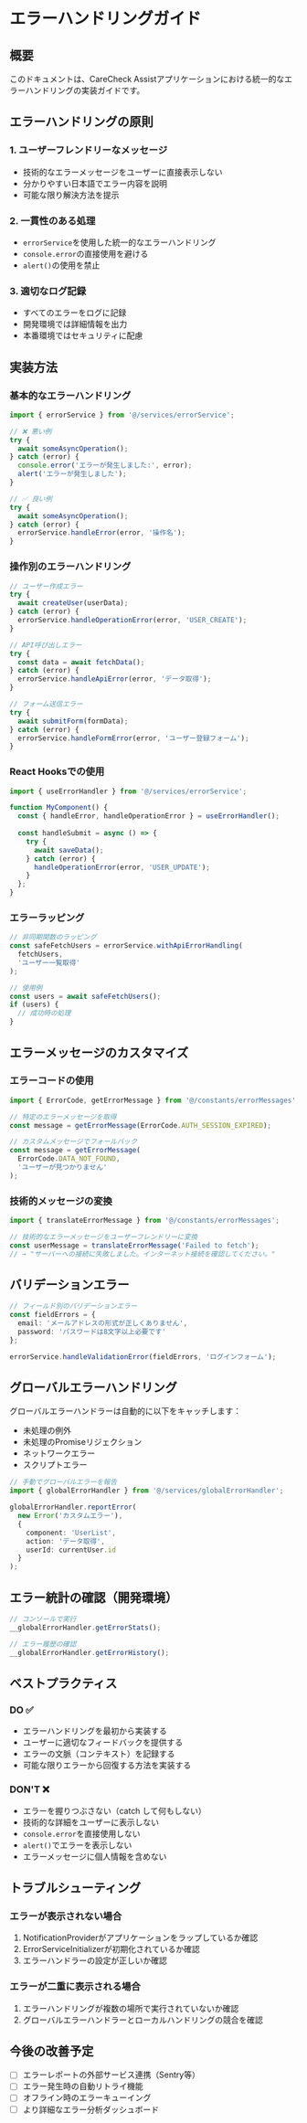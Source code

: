 # エラーハンドリングガイド

## 概要
このドキュメントは、CareCheck Assistアプリケーションにおける統一的なエラーハンドリングの実装ガイドです。

## エラーハンドリングの原則

### 1. ユーザーフレンドリーなメッセージ
- 技術的なエラーメッセージをユーザーに直接表示しない
- 分かりやすい日本語でエラー内容を説明
- 可能な限り解決方法を提示

### 2. 一貫性のある処理
- `errorService`を使用した統一的なエラーハンドリング
- `console.error`の直接使用を避ける
- `alert()`の使用を禁止

### 3. 適切なログ記録
- すべてのエラーをログに記録
- 開発環境では詳細情報を出力
- 本番環境ではセキュリティに配慮

## 実装方法

### 基本的なエラーハンドリング

```typescript
import { errorService } from '@/services/errorService';

// ❌ 悪い例
try {
  await someAsyncOperation();
} catch (error) {
  console.error('エラーが発生しました:', error);
  alert('エラーが発生しました');
}

// ✅ 良い例
try {
  await someAsyncOperation();
} catch (error) {
  errorService.handleError(error, '操作名');
}
```

### 操作別のエラーハンドリング

```typescript
// ユーザー作成エラー
try {
  await createUser(userData);
} catch (error) {
  errorService.handleOperationError(error, 'USER_CREATE');
}

// API呼び出しエラー
try {
  const data = await fetchData();
} catch (error) {
  errorService.handleApiError(error, 'データ取得');
}

// フォーム送信エラー
try {
  await submitForm(formData);
} catch (error) {
  errorService.handleFormError(error, 'ユーザー登録フォーム');
}
```

### React Hooksでの使用

```typescript
import { useErrorHandler } from '@/services/errorService';

function MyComponent() {
  const { handleError, handleOperationError } = useErrorHandler();
  
  const handleSubmit = async () => {
    try {
      await saveData();
    } catch (error) {
      handleOperationError(error, 'USER_UPDATE');
    }
  };
}
```

### エラーラッピング

```typescript
// 非同期関数のラッピング
const safeFetchUsers = errorService.withApiErrorHandling(
  fetchUsers,
  'ユーザー一覧取得'
);

// 使用例
const users = await safeFetchUsers();
if (users) {
  // 成功時の処理
}
```

## エラーメッセージのカスタマイズ

### エラーコードの使用

```typescript
import { ErrorCode, getErrorMessage } from '@/constants/errorMessages';

// 特定のエラーメッセージを取得
const message = getErrorMessage(ErrorCode.AUTH_SESSION_EXPIRED);

// カスタムメッセージでフォールバック
const message = getErrorMessage(
  ErrorCode.DATA_NOT_FOUND,
  'ユーザーが見つかりません'
);
```

### 技術的メッセージの変換

```typescript
import { translateErrorMessage } from '@/constants/errorMessages';

// 技術的なエラーメッセージをユーザーフレンドリーに変換
const userMessage = translateErrorMessage('Failed to fetch');
// → "サーバーへの接続に失敗しました。インターネット接続を確認してください。"
```

## バリデーションエラー

```typescript
// フィールド別のバリデーションエラー
const fieldErrors = {
  email: 'メールアドレスの形式が正しくありません',
  password: 'パスワードは8文字以上必要です'
};

errorService.handleValidationError(fieldErrors, 'ログインフォーム');
```

## グローバルエラーハンドリング

グローバルエラーハンドラーは自動的に以下をキャッチします：
- 未処理の例外
- 未処理のPromiseリジェクション
- ネットワークエラー
- スクリプトエラー

```typescript
// 手動でグローバルエラーを報告
import { globalErrorHandler } from '@/services/globalErrorHandler';

globalErrorHandler.reportError(
  new Error('カスタムエラー'),
  {
    component: 'UserList',
    action: 'データ取得',
    userId: currentUser.id
  }
);
```

## エラー統計の確認（開発環境）

```typescript
// コンソールで実行
__globalErrorHandler.getErrorStats();

// エラー履歴の確認
__globalErrorHandler.getErrorHistory();
```

## ベストプラクティス

### DO ✅
- エラーハンドリングを最初から実装する
- ユーザーに適切なフィードバックを提供する
- エラーの文脈（コンテキスト）を記録する
- 可能な限りエラーから回復する方法を実装する

### DON'T ❌
- エラーを握りつぶさない（catch して何もしない）
- 技術的な詳細をユーザーに表示しない
- `console.error`を直接使用しない
- `alert()`でエラーを表示しない
- エラーメッセージに個人情報を含めない

## トラブルシューティング

### エラーが表示されない場合
1. NotificationProviderがアプリケーションをラップしているか確認
2. ErrorServiceInitializerが初期化されているか確認
3. エラーハンドラーの設定が正しいか確認

### エラーが二重に表示される場合
1. エラーハンドリングが複数の場所で実行されていないか確認
2. グローバルエラーハンドラーとローカルハンドリングの競合を確認

## 今後の改善予定
- [ ] エラーレポートの外部サービス連携（Sentry等）
- [ ] エラー発生時の自動リトライ機能
- [ ] オフライン時のエラーキューイング
- [ ] より詳細なエラー分析ダッシュボード